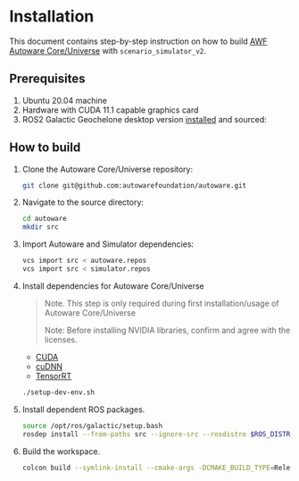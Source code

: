 # Installation

This document contains step-by-step instruction on how to build [AWF Autoware Core/Universe](https://github.com/autowarefoundation/autoware) with `scenario_simulator_v2`.

## Prerequisites

1. Ubuntu 20.04 machine
2. Hardware with CUDA 11.1 capable graphics card
3. ROS2 Galactic Geochelone desktop version [installed](https://docs.ros.org/en/galactic/Installation/Ubuntu-Install-Debians.html) and sourced:

## How to build

1. Clone the Autoware Core/Universe repository:

   ```bash
   git clone git@github.com:autowarefoundation/autoware.git
   ```

2. Navigate to the source directory:

   ```bash
   cd autoware
   mkdir src
   ```

3. Import Autoware and Simulator dependencies:

   ```bash
   vcs import src < autoware.repos
   vcs import src < simulator.repos
   ```

4. Install dependencies for Autoware Core/Universe

   > Note. This step is only required during first installation/usage of Autoware Core/Universe
   >
   > Note: Before installing NVIDIA libraries, confirm and agree with the licenses.

   - [CUDA](https://docs.nvidia.com/cuda/eula/index.html)
   - [cuDNN](https://docs.nvidia.com/deeplearning/cudnn/sla/index.html)
   - [TensorRT](https://docs.nvidia.com/deeplearning/tensorrt/sla/index.html)

   ```bash
   ./setup-dev-env.sh
   ```

5. Install dependent ROS packages.

   ```bash
   source /opt/ros/galactic/setup.bash
   rosdep install --from-paths src --ignore-src --rosdistro $ROS_DISTRO
   ```

6. Build the workspace.

   ```bash
   colcon build --symlink-install --cmake-args -DCMAKE_BUILD_TYPE=Release
   ```
